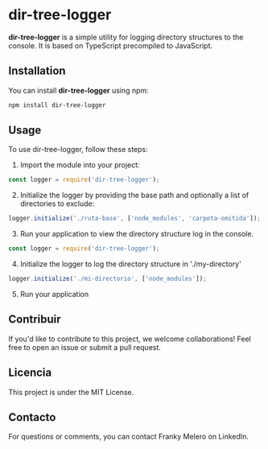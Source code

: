 # dir-tree-logger

**dir-tree-logger**  is a simple utility for logging directory structures to the console. It is based on TypeScript precompiled to JavaScript.

## Installation

You can install **dir-tree-logger** using npm:

```bash
npm install dir-tree-logger
```

## Usage
To use dir-tree-logger, follow these steps:

1. Import the module into your project:

```javascript
const logger = require('dir-tree-logger');
```

2. Initialize the logger by providing the base path and optionally a list of directories to exclude:

```javascript
logger.initialize('./ruta-base', ['node_modules', 'carpeta-omitida']);
```
3. Run your application to view the directory structure log in the console.

```javascript
const logger = require('dir-tree-logger');
```

4. Initialize the logger to log the directory structure in './my-directory'
```javascript
logger.initialize('./mi-directorio', ['node_modules']);
```

5. Run your application

## Contribuir
If you'd like to contribute to this project, we welcome collaborations! Feel free to open an issue or submit a pull request.

## Licencia
This project is under the MIT License.

## Contacto
For questions or comments, you can contact Franky Melero on LinkedIn.